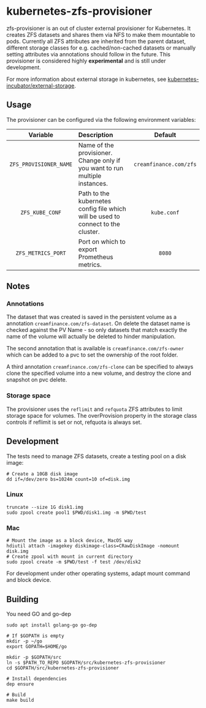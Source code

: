 # kubernetes-zfs-provisioner

zfs-provisioner is an out of cluster external provisioner for Kubernetes. It creates ZFS datasets and shares them via NFS to make them mountable to pods. Currently all ZFS attributes are inherited from the parent dataset, different storage classes for e.g. cached/non-cached datasets or manually setting attributes via annotations should follow in the future. This provisioner is considered highly **experimental** and is still under development.

For more information about external storage in kubernetes, see [kubernetes-incubator/external-storage](https://github.com/kubernetes-incubator/external-storage).

## Usage
The provisioner can be configured via the following environment variables:

| Variable | Description | Default |
| :------: | :---------- | :-----: |
| `ZFS_PROVISIONER_NAME` | Name of the provisioner. Change only if you want to run multiple instances. | `creamfinance.com/zfs` |
| `ZFS_KUBE_CONF` | Path to the kubernetes config file which will be used to connect to the cluster. |`kube.conf` |
| `ZFS_METRICS_PORT` | Port on which to export Prometheus metrics. | `8080` |

## Notes
### Annotations
The dataset that was created is saved in the persistent volume as a annotation `creamfinance.com/zfs-dataset`.
On delete the dataset name is checked against the PV Name - so only datasets that match exactly the name of the volume will actually be deleted to hinder manipulation.

The second annotation that is available is `creamfinance.com/zfs-owner` which can be added to a pvc to set the ownership of the root folder.

A third annotation `creamfinance.com/zfs-clone` can be specified to always clone the specified volume into a new volume, and destroy the clone and snapshot on pvc delete.

### Storage space
The provisioner uses the `reflimit` and `refquota` ZFS attributes to limit storage space for volumes.
The overProvision property in the storage class controls if reflimit is set or not, refquota is always set.

## Development

The tests need to manage ZFS datasets, create a testing pool on a disk image:

```
# Create a 10GB disk image
dd if=/dev/zero bs=1024m count=10 of=disk.img
```

### Linux

```
truncate --size 1G disk1.img
sudo zpool create pool1 $PWD/disk1.img -m $PWD/test
```

### Mac

```
# Mount the image as a block device, MacOS way
hdiutil attach -imagekey diskimage-class=CRawDiskImage -nomount disk.img
# Create zpool with mount in current directory
sudo zpool create -m $PWD/test -f test /dev/disk2
```
For development under other operating systems, adapt mount command and block device.

## Building

You need GO and go-dep

```
sudo apt install golang-go go-dep

# If $GOPATH is empty
mkdir -p ~/go
export GOPATH=$HOME/go

mkdir -p $GOPATH/src
ln -s $PATH_TO_REPO $GOPATH/src/kubernetes-zfs-provisioner
cd $GOPATH/src/kubernetes-zfs-provisioner

# Install dependencies
dep ensure

# Build
make build
```
